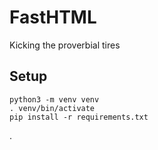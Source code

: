 # FastHTML

Kicking the proverbial tires

## Setup

    python3 -m venv venv
    . venv/bin/activate
    pip install -r requirements.txt

.
